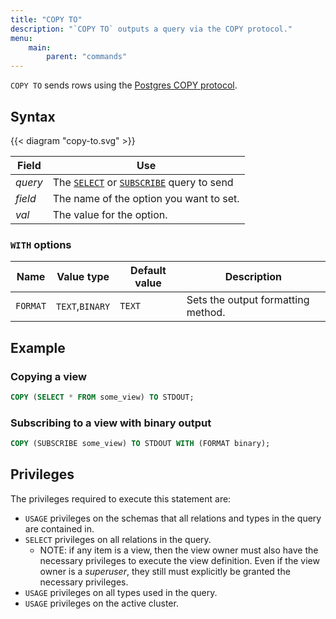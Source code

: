 ```yaml
---
title: "COPY TO"
description: "`COPY TO` outputs a query via the COPY protocol."
menu:
    main:
        parent: "commands"
---
```


`COPY TO` sends rows using the [Postgres COPY protocol](https://www.postgresql.org/docs/current/sql-copy.html).

## Syntax

{{< diagram "copy-to.svg" >}}

Field | Use
------|-----
_query_ | The [`SELECT`](/sql/select) or [`SUBSCRIBE`](/sql/subscribe) query to send
_field_ | The name of the option you want to set.
_val_ | The value for the option.

### `WITH` options

Name | Value type | Default value | Description
----------------------------|--------|--------|--------
`FORMAT` | `TEXT`,`BINARY` | `TEXT` | Sets the output formatting method.

## Example

### Copying a view

```sql
COPY (SELECT * FROM some_view) TO STDOUT;
```

### Subscribing to a view with binary output

```sql
COPY (SUBSCRIBE some_view) TO STDOUT WITH (FORMAT binary);
```

## Privileges

The privileges required to execute this statement are:

- `USAGE` privileges on the schemas that all relations and types in the query are contained in.
- `SELECT` privileges on all relations in the query.
    - NOTE: if any item is a view, then the view owner must also have the necessary privileges to
      execute the view definition. Even if the view owner is a _superuser_, they still must explicitly be
      granted the necessary privileges.
- `USAGE` privileges on all types used in the query.
- `USAGE` privileges on the active cluster.


<!--

## Parquet Format

### Parquet Compatibility

Materialize writes Parquet files that aim for maximum compatibility with downstream systems.

By default the following Parquet writer settings are used:

Option | Setting
-------|--------
Writer Version | 1.0
Compression | snappy
Default Column Encoding | Dictionary
Fallback Column Encoding | Plain
Dictionary Page Encoding | Plain
Dictionary Data Page Encoding | RLE_DICTIONARY

### Data Types

Materialize converts the values in the result set to [Apache Arrow](https://arrow.apache.org/docs/index.html), and then serializes
this Arrow representation to Parquet.
The Arrow schema is embedded in the Parquet file metadata and allows reconstruction of the Arrow representation using a compatible reader.

Materialize will also include [Parquet Logical Type](https://github.com/apache/parquet-format/blob/master/LogicalTypes.md) annotations where possible, however
many newer Logical Type annotations are not supported in Parquet Writer Version 1.0.

Materialize also embeds its own type information into the Apache Arrow schema. The field metadata in the schema contains an `ARROW:extension:name` annotation to indicate the Materialize native type the field came from.

Materialize Type | Arrow Extension Name | [Arrow Type](https://github.com/apache/arrow/blob/main/format/Schema.fbs) | [Parquet Primitive Type](https://parquet.apache.org/docs/file-format/types/) | [Parquet Logical Type](https://github.com/apache/parquet-format/blob/master/LogicalTypes.md)
-----------------|----------------|------------|-------------------|--------------
[`bigint`](types/integer) | `materialize.v1.bigint` | `int64` | `INT64`
[`boolean`](types/boolean) | `materialize.v1.boolean` | `bool` | `BOOLEAN`
[`bytea`](types/bytea) | `materialize.v1.bytea` | `large_binary` | `BYTE_ARRAY`
[`date`](types/date) | `materialize.v1.date` | `date32` | `INT32` | `DATE`
[`double precision`](types/float) | `materialize.v1.double` | `float64` | `DOUBLE`
[`integer`](types/integer) | `materialize.v1.integer` | `int32` | `INT32`
[`jsonb`](types/jsonb) | `materialize.v1.jsonb` | `large_utf8` | `BYTE_ARRAY`
[`map`](types/map) | `materialize.v1.map` | `map` (`struct` with fields `keys` and `values`) | Nested | `MAP`
[`list`](types/list) | `materialize.v1.list` | `list` | Nested
[`numeric`](types/numeric) | `materialize.v1.numeric` | `decimal128[38, 10 or max-scale]` | `FIXED_LEN_BYTE_ARRAY` | `DECIMAL`
[`real`](types/float) | `materialize.v1.real` | `float32` | `FLOAT`
[`smallint`](types/integer) | `materialize.v1.smallint` | `int16` | `INT32` | `INT(16, true)`
[`text`](types/text) | `materialize.v1.text` | `utf8` or `large_utf8` | `BYTE_ARRAY` | `STRING`
[`time`](types/time) | `materialize.v1.time` | `time64[nanosecond]` | `INT64` | `TIME[isAdjustedToUTC = false, unit = NANOS]`
[`uint2`](types/uint) | `materialize.v1.uint2` | `uint16` | `INT32` | `INT(16, false)`
[`uint4`](types/uint) | `materialize.v1.uint4` | `uint32` | `INT32` | `INT(32, false)`
[`uint8`](types/uint) | `materialize.v1.uint8` | `uint64` | `INT64` | `INT(64, false)`
[`timestamp`](types/timestamp) | `materialize.v1.timestamp` | `time64[microsecond]` | `INT64` | `TIMESTAMP[isAdjustedToUTC = false, unit = MICROS]`
[`timestamp with time zone`](types/timestamp) | `materialize.v1.timestampz` | `time64[microsecond]` | `INT64` | `TIMESTAMP[isAdjustedToUTC = true, unit = MICROS]`
[Arrays](types/array) (`[]`) | `materialize.v1.array` | `struct` with `list` field `items` and `uint8` field `dimensions` | Nested
[`uuid`](types/uuid) | `materialize.v1.uuid` | `fixed_size_binary(16)` | `FIXED_LEN_BYTE_ARRAY`
[`oid`](oid) | Unsupported
[`interval`](interval) | Unsupported
[`record`](record) | Unsupported

-->
